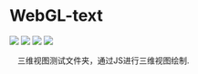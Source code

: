 # WebGL-text
[![](https://user-gold-cdn.xitu.io/2017/12/13/1604ec3c62a7de14)](https://travis-ci.org/Alamofire/Alamofire)
![](https://img.shields.io/badge/language-three-orange.svg)
![](https://img.shields.io/badge/language-echarts-green.svg)
![](https://img.shields.io/cocoapods/l/WebGL.svg?style=flat)

&emsp;三维视图测试文件夹，通过JS进行三维视图绘制.
